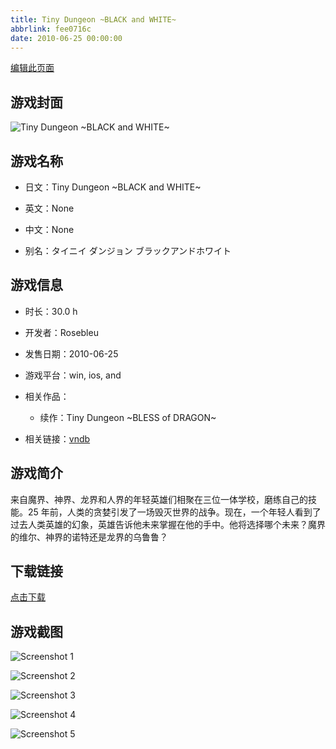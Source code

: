 ```yaml
---
title: Tiny Dungeon ~BLACK and WHITE~
abbrlink: fee0716c
date: 2010-06-25 00:00:00
---
```

[编辑此页面](https://github.com/ACG-3/ADV3-source/blob/main/source/_posts/games/Tiny%20Dungeon%20~BLACK%20and%20WHITE~.md)

## 游戏封面

![Tiny Dungeon ~BLACK and WHITE~](https%3A//pan.timero.xyz/onedrive/img_lib_001/Tiny%20Dungeon%20~BLACK%20and%20WHITE~_cover.avif)


## 游戏名称

- 日文：Tiny Dungeon ~BLACK and WHITE~
- 英文：None
- 中文：None

- 别名：タイニイ ダンジョン ブラックアンドホワイト


## 游戏信息

- 时长：30.0 h
- 开发者：Rosebleu
- 发售日期：2010-06-25
- 游戏平台：win, ios, and
- 相关作品：
   - 续作：Tiny Dungeon ~BLESS of DRAGON~

- 相关链接：[vndb](https://vndb.org/v3767)


## 游戏简介

来自魔界、神界、龙界和人界的年轻英雄们相聚在三位一体学校，磨练自己的技能。25 年前，人类的贪婪引发了一场毁灭世界的战争。现在，一个年轻人看到了过去人类英雄的幻象，英雄告诉他未来掌握在他的手中。他将选择哪个未来？魔界的维尔、神界的诺特还是龙界的乌鲁鲁？




## 下载链接

[点击下载](https://pan.timero.xyz/onedrive/adv_lib_001/Tiny%20Dungeon%20~BLACK%20and%20WHITE~)


## 游戏截图


![Screenshot 1](https%3A//pan.timero.xyz/onedrive/img_lib_001/Tiny%20Dungeon%20~BLACK%20and%20WHITE~_Screenshot_1.avif)

![Screenshot 2](https%3A//pan.timero.xyz/onedrive/img_lib_001/Tiny%20Dungeon%20~BLACK%20and%20WHITE~_Screenshot_2.avif)

![Screenshot 3](https%3A//pan.timero.xyz/onedrive/img_lib_001/Tiny%20Dungeon%20~BLACK%20and%20WHITE~_Screenshot_3.avif)

![Screenshot 4](https%3A//pan.timero.xyz/onedrive/img_lib_001/Tiny%20Dungeon%20~BLACK%20and%20WHITE~_Screenshot_4.avif)

![Screenshot 5](https%3A//pan.timero.xyz/onedrive/img_lib_001/Tiny%20Dungeon%20~BLACK%20and%20WHITE~_Screenshot_5.avif)

